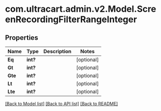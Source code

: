 # com.ultracart.admin.v2.Model.ScreenRecordingFilterRangeInteger
## Properties

Name | Type | Description | Notes
------------ | ------------- | ------------- | -------------
**Eq** | **int?** |  | [optional] 
**Gt** | **int?** |  | [optional] 
**Gte** | **int?** |  | [optional] 
**Lt** | **int?** |  | [optional] 
**Lte** | **int?** |  | [optional] 


[[Back to Model list]](../README.md#documentation-for-models) [[Back to API list]](../README.md#documentation-for-api-endpoints) [[Back to README]](../README.md)

